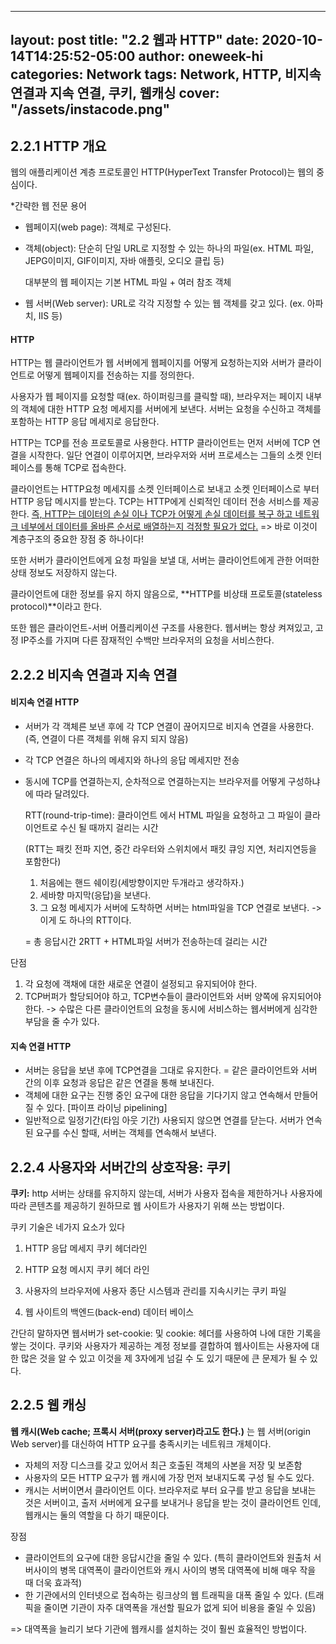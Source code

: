 


---
layout: post
title:  "2.2 웹과 HTTP"
date:   2020-10-14T14:25:52-05:00
author: oneweek-hi
categories: Network
tags:   Network, HTTP, 비지속 연결과 지속 연결, 쿠키, 웹캐싱
cover:  "/assets/instacode.png"
---

## 2.2.1 HTTP 개요 

웹의 애플리케이션 계층 프로토콜인 HTTP(HyperText Transfer Protocol)는 웹의 중심이다.

 

*간략한 웹 전문 용어

- 웹페이지(web page): 객체로 구성된다.

- 객체(object): 단순히 단일 URL로 지정할 수 있는 하나의 파일(ex. HTML 파일, JEPG이미지, GIF이미지, 자바 애플릿, 오디오 클립 등)

  대부분의 웹 페이지는 기본 HTML 파일 + 여러 참조 객체

- 웹 서버(Web server): URL로 각각 지정할 수 있는 웹 객체를 갖고 있다. (ex. 아파치, IIS 등)



#### HTTP

HTTP는 웹 클라이언트가 웹 서버에게 웹페이지를 어떻게 요청하는지와 서버가 클라이언트로 어떻게 웹페이지를 전송하는 지를 정의한다.

사용자가 웹 페이지를 요청할 때(ex. 하이퍼링크를 클릭할 때), 브라우저는 페이지 내부의 객체에 대한 HTTP 요청 메세지를 서버에게 보낸다. 서버는 요청을 수신하고 객체를 포함하는 HTTP 응답 메세지로 응답한다.

HTTP는 TCP를 전송 프로토콜로 사용한다. HTTP 클라이언트는 먼저 서버에 TCP 연결을 시작한다. 일단 연결이 이루어지면, 브라우저와 서버 프로세스는 그들의 소켓 인터페이스를 통해 TCP로 접속한다. 

클라이언트는 HTTP요청 메세지를 소켓 인터페이스로 보내고 소켓 인터페이스로 부터 HTTP 응답 메시지를 받는다. TCP는 HTTP에게 신뢰적인 데이터 전송 서비스를 제공한다. <u>즉,  HTTP는 데이터의 손실 이나 TCP가 어떻게 손실 데이터를 복구 하고 네트워크 네부에서 데이터를 올바른 순서로 배열하는지 걱정할 필요가 없다.</u> => 바로 이것이 계층구조의 중요한 장점 중 하나이다!

또한 서버가 클라이언트에게 요청 파일을 보낼 대, 서버는 클라이언트에게 관한 어떠한 상태 정보도 저장하지 않는다.

클라이언트에 대한 정보를 유지 하지 않음으로, **HTTP를 비상태 프로토콜(stateless protocol)**이라고 한다.

또한 웹은 클라이언트-서버 어플리케이션 구조를 사용한다. 웹서버는 항상 켜져있고, 고정 IP주소를 가지며 다른 잠재적인 수백만 브라우저의 요청을 서비스한다.



## 2.2.2 비지속 연결과 지속 연결

#### 비지속 연결 HTTP

- 서버가 각 객체른 보낸 후에 각 TCP 연결이 끊어지므로 비지속 연결을 사용한다.(즉, 연결이 다른 객체를 위해 유지 되지 않음)

- 각 TCP 연결은 하나의 메세지와 하나의 응답 메세지만 전송

- 동시에 TCP를 연결하는지, 순차적으로 연결하는지는 브라우저를 어떻게 구성하냐에 따라 달려있다.

  

  RTT(round-trip-time): 클라이언트 에서 HTML 파일을 요청하고 그 파일이 클라이언트로 수신 될 때까지 걸리는 시간

  (RTT는 패킷 전파 지연, 중간 라우터와 스위치에서 패킷 큐잉 지연, 처리지연등을 포함한다)

  1. 처음에는 핸드 쉐이킹(세방향이지만 두개라고 생각하자.)
  2. 세바향 마지막(응답)을 보낸다.
  3. 그 요청 메세지가 서버에 도착하면 서버는 html파일을 TCP 연결로 보낸다. ->이게 도 하나의 RTT이다.

  = 총 응답시간 2RTT + HTML파일 서버가 전송하는데 걸리는 시간

단점 

1. 각 요청에 객채에 대한 새로운 연결이 설정되고 유지되어야 한다.
2. TCP버퍼가 할당되어야 하고, TCP변수들이 클라이언트와 서버 양쪽에 유지되어야 한다. -> 수많은 다른 클라이언트의 요청을 동시에 서비스하는 웹서버에게 심각한 부담을 줄 수가 있다.

#### 지속 연결 HTTP

- 서버는 응답을 보낸 후에 TCP연결을 그대로 유지한다. = 같은 클라이언트와 서버 간의 이후 요청과 응답은 같은 연결을 통해 보내진다.
- 객체에 대한 요구는 진행 중인 요구에 대한 응답을 기다기지 않고 연속해서 만들어 질 수 있다. [파이프 라이닝 pipelining]
- 일반적으로 일정기간(타임 아웃 기간) 사용되지 않으면 연결를 닫는다. 서버가 연속된 요구를 수신 할때, 서버는 객체를 연속해서 보낸다. 



## 2.2.4 사용자와 서버간의 상호작용: 쿠키

**쿠키:** http 서버는 상태를 유지하지 않는데, 서버가 사용자 접속을 제한하거나 사용자에 따라 콘텐츠를 제공하기 원하므로 웹 사이트가 사용자기 위해 쓰는 방법이다.



쿠키 기술은 네가지 요소가 있다

1) HTTP 응답 메세지 쿠키 헤더라인

2) HTTP 요청 메시지 쿠키 헤더 라인

3) 사용자의 브라우저에 사용자 종단 시스템과 관리를 지속시키는 쿠키 파일

4) 웹 사이트의 백엔드(back-end) 데이터 베이스



간단히 말하자면 웹서버가 set-cookie:  및 cookie: 헤더를 사용하여 나에 대한 기록을 쌓는 것이다. 쿠키와 사용자가 제공하는 계정 정보를 결합하여 웹사이트는 사용자에 대한 많은 것을 알 수 있고 이것을 제 3자에게 넘길 수 도 있기 때문에 큰 문제가 될 수 있다.



## 2.2.5 웹 캐싱

**웹 캐시(Web cache; 프록시 서버(proxy server)라고도 한다.)** 는 웹 서버(origin Web server)를 대신하여 HTTP 요구를 충족시키는 네트워크 개체이다. 

- 자체의 저장 디스크를 갖고 있어서 최근 호출된 객체의 사본을 저장 및 보존함
- 사용자의 모든 HTTP 요구가 웹 캐시에 가장 먼저 보내지도록 구성 될 수도 있다. 
- 캐시는 서버이면서 클라이언트 이다. 브라우저로 부터 요구를 받고 응답을 보내는 것은 서버이고, 출저 서버에게 요구를 보내거나 응답을 받는 것이 클라이언트 인데, 웹캐시는 둘의 역할을 다 하기 때문이다.

장점

- 클라이언트의 요구에 대한 응답시간을 줄일 수 있다. (특히 클라이언트와 원출처 서버사이의 병목 대역폭이 클라이언트와 캐시 사이의 병목 대역폭에 비해 매우 작을 때 더욱 효과적)
- 한 기관에서의 인터넷으로 접속하는 링크상의 웹 트래픽을 대폭 줄일 수 있다. (트래픽을 줄이면 기관이 자주 대역폭을 개선할 필요가 없게 되어 비용을 줄일 수 있음)

=> 대역폭을 늘리기 보다 기관에 웹캐시를 설치하는 것이 훨씬 효율적인 방법이다.






